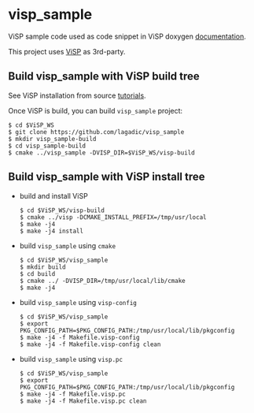 # visp_sample

ViSP sample code used as code snippet in ViSP doxygen [documentation](https://visp-doc.inria.fr/doxygen/visp-daily/index.html).


This project uses [ViSP](https://github.com/lagadic/visp) as 3rd-party.

## Build visp_sample with ViSP build tree

See ViSP installation from source [tutorials](https://visp-doc.inria.fr/doxygen/visp-daily/tutorial_install_src.html).

Once ViSP is build, you can build `visp_sample` project:

```
$ cd $ViSP_WS
$ git clone https://github.com/lagadic/visp_sample
$ mkdir visp_sample-build
$ cd visp_sample-build
$ cmake ../visp_sample -DVISP_DIR=$ViSP_WS/visp-build
```

## Build visp_sample with ViSP install tree

- build and install ViSP
  ```
  $ cd $ViSP_WS/visp-build
  $ cmake ../visp -DCMAKE_INSTALL_PREFIX=/tmp/usr/local
  $ make -j4
  $ make -j4 install
  ```

- build `visp_sample` using `cmake`
  ```
  $ cd $ViSP_WS/visp_sample
  $ mkdir build
  $ cd build
  $ cmake ../ -DVISP_DIR=/tmp/usr/local/lib/cmake
  $ make -j4
  ```

- build `visp_sample` using `visp-config`
  ```
  $ cd $ViSP_WS/visp_sample
  $ export PKG_CONFIG_PATH=$PKG_CONFIG_PATH:/tmp/usr/local/lib/pkgconfig
  $ make -j4 -f Makefile.visp-config
  $ make -j4 -f Makefile.visp-config clean
  ```

- build `visp_sample` using `visp.pc`
  ```
  $ cd $ViSP_WS/visp_sample
  $ export PKG_CONFIG_PATH=$PKG_CONFIG_PATH:/tmp/usr/local/lib/pkgconfig
  $ make -j4 -f Makefile.visp.pc
  $ make -j4 -f Makefile.visp.pc clean
  ```


